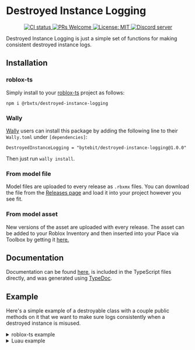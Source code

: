 # Destroyed Instance Logging
<p align="center">
  <a href="https://github.com/Bytebit-Org/roblox-DestroyedInstanceLogging/actions">
      <img src="https://github.com/Bytebit-Org/roblox-DestroyedInstanceLogging/workflows/CI/badge.svg" alt="CI status" />
  </a>
  <a href="http://makeapullrequest.com">
    <img src="https://img.shields.io/badge/PRs-welcome-blue.svg" alt="PRs Welcome" />
  </a>
  <a href="https://opensource.org/licenses/MIT">
    <img src="https://img.shields.io/badge/License-MIT-blue.svg" alt="License: MIT" />
  </a>
  <a href="https://discord.gg/QEz3v8y">
    <img src="https://img.shields.io/badge/discord-join-7289DA.svg?logo=discord&longCache=true&style=flat" alt="Discord server" />
  </a>
</p>

Destroyed Instance Logging is just a simple set of functions for making consistent destroyed instance logs.

## Installation
### roblox-ts
Simply install to your [roblox-ts](https://roblox-ts.com/) project as follows:
```
npm i @rbxts/destroyed-instance-logging
```

### Wally
[Wally](https://github.com/UpliftGames/wally/) users can install this package by adding the following line to their `Wally.toml` under `[dependencies]`:
```
DestroyedInstanceLogging = "bytebit/destroyed-instance-logging@1.0.0"
```

Then just run `wally install`.

### From model file
Model files are uploaded to every release as `.rbxmx` files. You can download the file from the [Releases page](https://github.com/Bytebit-Org/roblox-DestroyedInstanceLogging/releases) and load it into your project however you see fit.

### From model asset
New versions of the asset are uploaded with every release. The asset can be added to your Roblox Inventory and then inserted into your Place via Toolbox by getting it [here.](https://www.roblox.com/library/9164245379/Destroyed-Instance-Logging-Package)

## Documentation
Documentation can be found [here](https://github.com/Bytebit-Org/roblox-DestroyedInstanceLogging/tree/master/docs), is included in the TypeScript files directly, and was generated using [TypeDoc](https://typedoc.org/).

## Example
Here's a simple example of a destroyable class with a couple public methods on it that we want to make sure logs consistently when a destroyed instance is misused.

<details>
  <summary>roblox-ts example</summary>

  ```ts
  import { assertNotDestroyed, warnAlreadyDestroyed } from "@rbxts/destroyed-instance-logging";

  export class Destroyable {
    private isDestroyed = false;

    public destroy() {
      if (this.isDestroyed) {
        warnAlreadyDestroyed(this);
        return;
      }

      // destruction logic
      this.isDestroyed = true;
    }

    public foobar() {
      assertNotDestroyed(this.isDestroyed, this);

      // foobar logic
    }
  }
  ```
</details>

<details>
  <summary>Luau example</summary>

  ```lua
  local assertNotDestroyed = require(path.to.modules["destroyed-instance-logging"]).assertNotDestroyed
  local warnAlreadyDestroyed = require(path.to.modules["destroyed-instance-logging"]).warnAlreadyDestroyed

  local Destroyable = {}
  Destroyable.__index = Destroyable

  function new()
    local self = {}
    setmetatable(self, Destroyable)

    self.isDestroyed = false

    return self
  end

  function Destroyable:destroy()
    if self.isDestroyed then
      warnAlreadyDestroyed(self)
      return
    end

    -- destruction logic
    self.isDestroyed = true
  end

  function Destroyable:foobar()
    assertNotDestroyed(self.isDestroyed, self)

    -- foobar logic
  end

  return {
    new = new
  }
  ```
</details>
